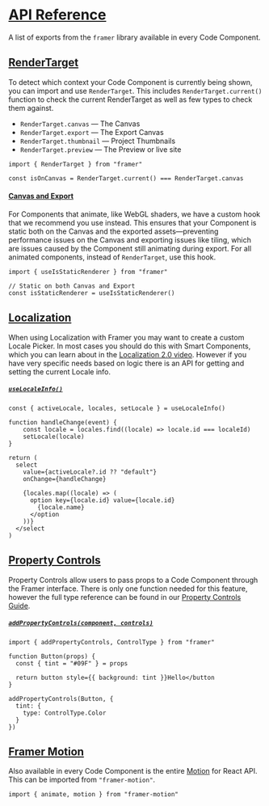 # [API Reference](https://www.framer.com/developers/components-reference#api-reference)
A list of exports from the `framer` library available in every Code Component.
## [RenderTarget](https://www.framer.com/developers/components-reference#rendertarget)
To detect which context your Code Component is currently being shown, you can import and use `RenderTarget`. This includes `RenderTarget.current()` function to check the current RenderTarget as well as few types to check them against.
  * `RenderTarget.canvas` — The Canvas
  * `RenderTarget.export` — The Export Canvas
  * `RenderTarget.thumbnail` — Project Thumbnails
  * `RenderTarget.preview` — The Preview or live site


```
import { RenderTarget } from "framer"

const isOnCanvas = RenderTarget.current() === RenderTarget.canvas
```

#### [Canvas and Export](https://www.framer.com/developers/components-reference#canvas-and-export)
For Components that animate, like WebGL shaders, we have a custom hook that we recommend you use instead. This ensures that your Component is static both on the Canvas and the exported assets—preventing performance issues on the Canvas and exporting issues like tiling, which are issues caused by the Component still animating during export. For all animated components, instead of `RenderTarget`, use this hook.
```
import { useIsStaticRenderer } from "framer"

// Static on both Canvas and Export
const isStaticRenderer = useIsStaticRenderer()
```

## [Localization](https://www.framer.com/developers/components-reference#localization)
When using Localization with Framer you may want to create a custom Locale Picker. In most cases you should do this with Smart Components, which you can learn about in the [Localization 2.0 video](https://youtu.be/5ZQ2-w1KwGo?feature=shared&t=250). However if you have very specific needs based on logic there is an API for getting and setting the current Locale info.
##### [`useLocaleInfo()`](https://www.framer.com/developers/components-reference#uselocaleinfo\(\))
```
const { activeLocale, locales, setLocale } = useLocaleInfo()

function handleChange(event) {
    const locale = locales.find((locale) => locale.id === localeId)
    setLocale(locale)
}

return (
  select
    value={activeLocale?.id ?? "default"}
    onChange={handleChange}
  
    {locales.map((locale) => (
      option key={locale.id} value={locale.id}
        {locale.name}
      </option
    ))}
  </select
)
```

## [Property Controls](https://www.framer.com/developers/components-reference#property-controls)
Property Controls allow users to pass props to a Code Component through the Framer interface. There is only one function needed for this feature, however the full type reference can be found in our [Property Controls Guide](https://www.framer.com/).
##### [`addPropertyControls(component, controls)`](https://www.framer.com/developers/components-reference#addpropertycontrols\(component-controls\))
```
import { addPropertyControls, ControlType } from "framer"

function Button(props) {
  const { tint = "#09F" } = props

  return button style={{ background: tint }}Hello</button
}

addPropertyControls(Button, {
  tint: {
    type: ControlType.Color
  }
})
```

## [Framer Motion](https://www.framer.com/developers/components-reference#framer-motion)
Also available in every Code Component is the entire [Motion](https://motion.dev/docs/framer) for React API. This can be imported from `"framer-motion"`.
```
import { animate, motion } from "framer-motion"
```

